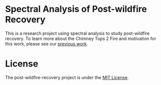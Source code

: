# Spectral Analysis of Post-wildfire Recovery
This is a research project using spectral analysis to study post-wildfire recovery. To learn more about the Chimney Tops 2 Fire and motivation for this work, please see our [previous work](https://github.com/AreteY/post-wildfire-recovery).

# License
The post-wildfire-recovery project is under the [MIT License](https://github.com/AreteY/post-wildfire-spectral-analysis/blob/main/LICENSE).
